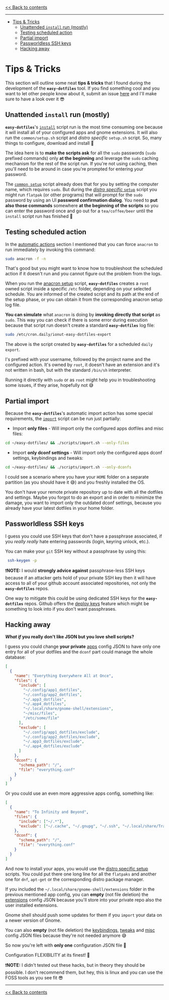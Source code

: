 <!-- start header -->

[<< Back to contents][contents doc url]

---

<!-- end header -->

<!-- start TOC -->

- [Tips \& Tricks](#tips--tricks)
  - [Unattended `install` run (mostly)](#unattended-install-run-mostly)
  - [Testing scheduled action](#testing-scheduled-action)
  - [Partial import](#partial-import)
  - [Passworldless SSH keys](#passworldless-ssh-keys)
  - [Hacking away](#hacking-away)

<!-- end TOC -->

# Tips & Tricks

This section will outline some neat **tips & tricks** that I found during the development of the **`easy-dotfiles`** tool. If you find something cool and you want to let other people know about it, submit an issue [here](https://github.com/ionutbortis/easy-dotfiles/issues) and I'll make sure to have a look over it :sunglasses:

## Unattended `install` run (mostly)

**`easy-dotfiles`**'s [`install`][install script doc url] script run is the most time consuming one because it will install all of your configured apps and gnome extensions. It will also run the `common/setup.sh` script and _distro specific_ `setup.sh` script. So, many things to configure, download and install :bee:

The idea here is to **make the scripts ask** for all the `sudo` passwords (`sudo` prefixed commands) only **at the beginning** and leverage the `sudo` caching mechanism for the rest of the script run. If you're not using caching, then you'll need to be around in case you're prompted for entering your password.

The [`common setup`][common setup script doc url] script already does that for you by setting the computer name, which requires `sudo`. But during the [_distro specific_ `setup`][distro specific setup script doc url] script you might run `flatpak` (or other programs) that will prompt for the `sudo` password by using an UI **password confirmation dialog**. You need to **put also those commands** somewhere **at the beginning of the scripts** so you can enter the password once and go out for a `tea/coffee/beer` until the `install` script run has finished :beer:

## Testing scheduled action

In the [automatic actions][automatic actions doc url] section I mentioned that you can force `anacron` to run immediately by invoking this command:

```sh
sudo anacron -f -n
```

That's good but you might want to know how to troubleshoot the scheduled action if it doesn't run and you cannot figure out the problem from the logs.

When you run the [anacron setup][anacron setup script doc url] script, **`easy-dotfiles`** creates a `root` owned script inside a specific `/etc` folder, depending on your selected schedule. You are informed of the created script and its path at the end of the setup phase, or you can obtain it from the corresponding anacron setup log file.

**You can simulate** what `anacron` is doing by **invoking directly that script** as `sudo`. This way you can check if there is some error during execution because that script run doesn't create a standard **`easy-dotfiles`** log file:

```sh
sudo /etc/cron.daily/ionut-easy-dotfiles-export
```

The above is the script created by **`easy-dotfiles`** for a scheduled `daily export`.

I's prefixed with your username, followed by the project name and the configured action. It's owned by `root`, it doesn't have an extension and it's not written in bash, but with the standard `/bin/sh` interpreter.

Running it directly with `sudo` or as `root` might help you in troubleshooting some issues, if they arise, hopefully not :sweat_smile:

## Partial import

Because the **`easy-dotfiles`**'s automatic import action has some special requirements, the [`import`][import script doc url] script can be run just partially:

- Import **only files** - Will import only the configured apps dotfiles and misc files:

```sh
cd ~/easy-dotfiles/ && ./scripts/import.sh --only-files
```

- Import **only dconf settings** - Will import only the configured apps dconf settings, keybindings and tweaks:

```sh
cd ~/easy-dotfiles/ && ./scripts/import.sh --only-dconfs
```

I could see a scenario where you have your `HOME` folder on a separate partition (as you should have it :sweat_smile:) and you freshly installed the OS.

You don't have your remote private repository up to date with all the dotfiles and settings. Maybe you forgot to do an export and in order to minimize the damage, you want to import only the outdated dconf settings, because you already have your latest dotfiles in your home folder.

## Passworldless SSH keys

I guess you could use SSH keys that don't have a passphrase associated, if you _really really_ hate entering passwords (login, keyring unlock, etc.).

You can make your `git` SSH key without a passphrase by using this:

```sh
 ssh-keygen -p
```

:exclamation:**NOTE:** I would **strongly advice against** passphrase-less
SSH keys because if an attacker gets hold of your private SSH key then it will have access to all of your github account associated repositories, not only the **`easy-dotfiles`** repos.

One way to mitigate this could be using dedicated SSH keys for the **`easy-dotfiles`** repos. Github offers the [deploy keys](https://docs.github.com/en/developers/overview/managing-deploy-keys#deploy-keys) feature which might be something to look into if you don't want passphrases.

## Hacking away

**_What if_ you really don't like JSON but you love shell scripts?**

I guess you could change **your private** [apps][apps config json] config JSON to have only one entry for all of your dotfiles and the `dconf` part could manage the whole database:

```json
[
  {
    "name": "Everything Everywhere All at Once",
    "files": {
      "include": [
        "~/.config/app1_dotfiles",
        "~/.config/app2_dotfiles",
        "~/.app3_dotfiles",
        "~/.app4_dotfiles",
        "~/.local/share/gnome-shell/extensions",
        "~/misc/files",
        "/etc/some/file"
      ],
      "exclude": [
        "~/.config/app1_dotfiles/exclude",
        "~/.config/app2_dotfiles/exclude",
        "~/.app3_dotfiles/exclude",
        "~/.app4_dotfiles/exclude"
      ]
    },
    "dconf": {
      "schema_path": "/",
      "file": "everything.conf"
    }
  }
]
```

Or you could use an even more aggressive apps config, something like:

```json
[
  {
    "name": "To Infinity and Beyond",
    "files": {
      "include": ["~/.*"],
      "exclude": ["~/.cache", "~/.gnupg", "~/.ssh", "~/.local/share/Trash"]
    },
    "dconf": {
      "schema_path": "/",
      "file": "everything.conf"
    }
  }
]
```

And now to install your apps, you would use the [distro specific setup][distro specific setup script doc url] scripts. You could put there one long line for all the `flatpaks` and another one for `dnf`, `apt-get` or the corresponding distro package manager.

If you included the `~/.local/share/gnome-shell/extensions` folder in the previous mentioned app config, you can **empty** (not file deletion) the [extensions][extensions config json] config JSON because you'll store into your private repo also the user installed extensions.

Gnome shell should push some updates for them if you `import` your data on a newer version of Gnome.

You can also **empty** (not file deletion) the [keybindings][keybindings config json], [tweaks][tweaks config json] and [misc][misc config json] config JSON files because they're not needed anymore :sweat_smile:

So now you're left with **only one** configuration JSON file :exploding_head:

Configuration FLEXIBILITY at its finest! :100:

:exclamation:**NOTE:** I didn't tested out these hacks, but in theory they should be possible. I don't recommend them, but hey, this is linux and you can use the FOSS tools as you see fit :sunglasses:

<!-- start footer -->

---

[<< Back to contents][contents doc url]

<!-- end footer -->

<!-- start links -->

[sample folder]: ../sample
[sample config folder]: ../sample/config
[sample data folder]: ../sample/data
[sample scripts folder]: ../sample/scripts
[sample common setup script]: ../sample/scripts/common/setup.sh
[apps config json]: ../sample/config/apps/config.json
[apps data folder]: ../sample/data/apps
[extensions config json]: ../sample/config/extensions/config.json
[extensions data folder]: ../sample/data/extensions
[keybindings config json]: ../sample/config/keybindings/config.json
[keybindings data folder]: ../sample/data/keybindings
[misc config json]: ../sample/config/misc/config.json
[misc data folder]: ../sample/data/misc
[tweaks config json]: ../sample/config/tweaks/config.json
[tweaks data folder]: ../sample/data/tweaks

<!-- -->

[main scripts]: ../scripts
[install script]: ../scripts/install.sh
[export script]: ../scripts/export.sh
[import script]: ../scripts/import.sh
[remove script]: ../scripts/remove.sh
[git setup script]: ../scripts/git/setup.sh
[git push script]: ../scripts/git/push.sh
[git pull script]: ../scripts/git/pull.sh
[git reset script]: ../scripts/git/reset.sh
[anacron setup script]: ../scripts/anacron/setup.sh
[common setup script]: ../scripts/common/setup.sh
[defaults script]: ../sample/scripts/defaults.sh
[jidea install script]: ../sample/scripts/apps/jidea-install.sh
[fedora setup script]: ../sample/scripts/fedora/setup.sh
[ubuntu setup script]: ../sample/scripts/ubuntu/setup.sh

<!-- -->

[contents doc url]: ./README.md
[disclaimer doc url]: ./disclaimer.md#disclaimer
[quick demo doc url]: ./quick-demo.md#quick-demo
[main desktop setup doc url]: ./main-desktop-setup.md#main-desktop-setup
[json configuration doc url]: ./json-configuration.md#json-configuration
[shell scripts doc url]: ./shell-scripts.md#shell-scripts
[common setup script doc url]: ./shell-scripts.md#public-commonsetupsh-script
[private common setup script doc url]: ./shell-scripts.md#private-commonsetupsh-script
[distro specific setup script doc url]: ./shell-scripts.md#private-distro-specific-setupsh-script
[export script doc url]: ./shell-scripts.md#exportsh
[import script doc url]: ./shell-scripts.md#importsh
[install script doc url]: ./shell-scripts.md#installsh
[git scripts doc url]: ./shell-scripts.md#git-scripts
[distro setup scripts doc url]: ./shell-scripts.md#private-distro-specific-setupsh-script
[anacron setup script doc url]: ./shell-scripts.md#anacron-setup
[automatic actions doc url]: ./automatic-actions.md#scheduling-automatic-actions
[tips and tricks doc url]: ./tips-and-tricks.md#tips--tricks

<!-- end links -->
